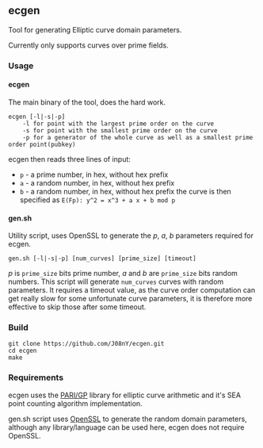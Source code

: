 ## ecgen

Tool for generating Elliptic curve domain parameters.

Currently only supports curves over prime fields.

### Usage

#### ecgen
The main binary of the tool, does the hard work.
```
ecgen [-l|-s|-p]
	-l for point with the largest prime order on the curve
	-s for point with the smallest prime order on the curve
	-p for a generator of the whole curve as well as a smallest prime order point(pubkey)
```
ecgen then reads three lines of input:
* `p` - a prime number, in hex, without hex prefix
* `a` - a random number, in hex, without hex prefix
* `b` - a random number, in hex, without hex prefix
the curve is then specified as `E(Fp): y^2 = x^3 + a x + b mod p`

#### gen.sh
Utility script, uses OpenSSL to generate the *p*, *a*, *b* parameters
required for ecgen.
```
gen.sh [-l|-s|-p] [num_curves] [prime_size] [timeout]
```
*p* is `prime_size` bits prime number, *a* and *b* are `prime_size` bits
random numbers.
This script will generate `num_curves` curves with random parameters.
It requires a timeout value, as the curve order computation can get really
slow for some unfortunate curve parameters, it is therefore more effective
to skip those after some timeout.

### Build
```
git clone https://github.com/J08nY/ecgen.git
cd ecgen
make
```

### Requirements
ecgen uses the [PARI/GP](http://pari.math.u-bordeaux.fr/) library for elliptic
curve arithmetic and it's SEA point counting algorithm implementation.

gen.sh script uses [OpenSSL](https://www.openssl.org/) to generate the random domain parameters,
although any library/language can be used here, ecgen does not require OpenSSL.
